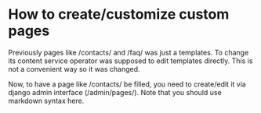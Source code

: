 How to create/customize custom pages
====================================

Previously pages like /contacts/ and /faq/ was just a templates. To change its content service operator was supposed to
edit templates directly. This is not a convenient way so it was changed.

Now, to have a page like /contacts/ be filled, you need to create/edit it via django admin interface (/admin/pages/).
Note that you should use markdown syntax here.
